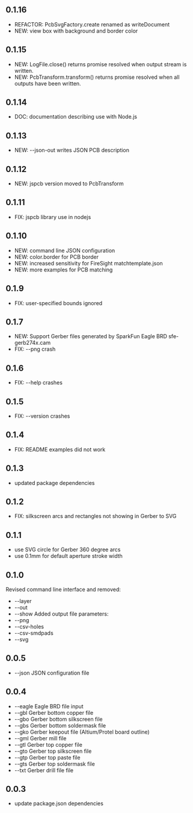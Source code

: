 0.1.16
------
* REFACTOR: PcbSvgFactory.create renamed as writeDocument
* NEW: view box with background and border color 

0.1.15
------
* NEW: LogFile.close() returns promise resolved when output stream is written.
* NEW: PcbTransform.transform() returns promise resolved when all outputs have been written.

0.1.14
------
* DOC: documentation describing use with Node.js

0.1.13
------
* NEW: --json-out writes JSON PCB description

0.1.12
------
* NEW: jspcb version moved to PcbTransform

0.1.11
------
* FIX: jspcb library use in nodejs

0.1.10
------
* NEW: command line JSON configuration 
* NEW: color.border for PCB border
* NEW: increased sensitivity for FireSight matchtemplate.json
* NEW: more examples for PCB matching

0.1.9
-----
* FIX: user-specified bounds ignored

0.1.7
-----
* NEW: Support Gerber files generated by SparkFun Eagle BRD sfe-gerb274x.cam 
* FIX: --png crash

0.1.6
-----
* FIX: --help crashes

0.1.5
-----
* FIX: --version crashes

0.1.4
-----
* FIX: README examples did not work

0.1.3
-----
* updated package dependencies

0.1.2
-----
* FIX: silkscreen arcs and rectangles not showing in Gerber to SVG

0.1.1
-----
* use SVG circle for Gerber 360 degree arcs
* use 0.1mm for default aperture stroke width

0.1.0
-----
Revised command line interface and removed:
* --layer
* --out
* --show
Added output file parameters:
* --png
* --csv-holes
* --csv-smdpads
* --svg

0.0.5
-----
* --json JSON configuration file

0.0.4
-----
* --eagle Eagle BRD file input
* --gbl  Gerber bottom copper file
* --gbo  Gerber bottom silkscreen file
* --gbs  Gerber bottom soldermask file
* --gko  Gerber keepout file (Altium/Protel board outline)
* --gml  Gerber mill file
* --gtl  Gerber top copper file
* --gto  Gerber top silkscreen file
* --gtp  Gerber top paste file
* --gts  Gerber top soldermask file
* --txt  Gerber drill file file

0.0.3
-----
* update package.json dependencies
